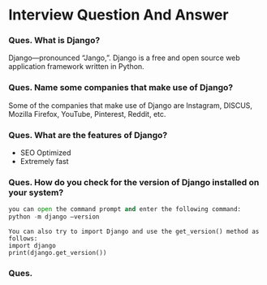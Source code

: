 # Interview Question And Answer

### Ques. What is Django?
Django—pronounced “Jango,”. Django is a free and open source web application framework written in Python.

### Ques. Name some companies that make use of Django?
Some of the companies that make use of Django are Instagram, DISCUS, Mozilla Firefox, YouTube, Pinterest, Reddit, etc.

### Ques. What are the features of Django?
* SEO Optimized
* Extremely fast

### Ques. How do you check for the version of Django installed on your system?
```python
you can open the command prompt and enter the following command:
python -m django –version
```
```
You can also try to import Django and use the get_version() method as follows:
import django
print(django.get_version())
```

### Ques. 
